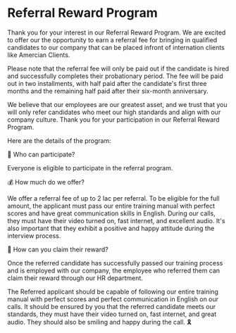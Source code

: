 # Referral Reward Program

Thank you for your interest in our Referral Reward Program. We are excited to offer our the opportunity to earn a referral fee for bringing in qualified candidates to our company that can be placed infront of internation clients like Amercian Clients.

Please note that the referral fee will only be paid out if the candidate is hired and successfully completes their probationary period. The fee will be paid out in two installments, with half paid after the candidate's first three months and the remaining half paid after their six-month anniversary.

We believe that our employees are our greatest asset, and we trust that you will only refer candidates who meet our high standards and align with our company culture. Thank you for your participation in our Referral Reward Program.

Here are the details of the program:

👥 Who can participate?

Everyone is eligible to participate in the referral program. 

💰 How much do we offer?

We offer a referral fee of up to 2 lac per referral. To be eligible for the full amount, the applicant must pass our entire training manual with perfect scores and have great communication skills in English. During our calls, they must have their video turned on, fast internet, and excellent audio. It's also important that they exhibit a positive and happy attitude during the interview process.

🤑 How can you claim their reward?

Once the referred candidate has successfully passed our training process and is employed with our company, the employee who referred them can claim their reward through our HR department.

The Referred applicant should be capable of following our entire training manual with perfect scores and perfect communication in English on our calls. It should be ensured by you that the referred candidate meets our standards, they must have their video turned on, fast internet, and great audio. They should also be smiling and happy during the call. 🎗️
